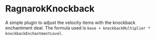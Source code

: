 # RagnarokKnockback
A simple plugin to adjust the velocity items with the knockback enchantment deal. The formula used is `base + knockbackMultiplier * knockbackEnchantmentLevel`.
